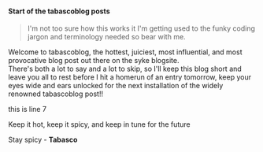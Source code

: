 #### Start of the tabascoblog posts

> I'm not too sure how this works it I'm getting used to the funky coding jargon and terminology needed so bear with me.

Welcome to tabascoblog, the hottest, juiciest, most influential, and most provocative blog post out there on the syke blogsite.  
There's both a lot to say and a lot to skip, so I'll keep this blog short and leave you all to rest before I hit a homerun of an entry tomorrow, keep your eyes wide and ears unlocked for the next installation of the widely renowned tabascoblog post!!  

this is line 7  

Keep it hot, keep it spicy, and keep in tune for the future  

Stay spicy - **Tabasco**

